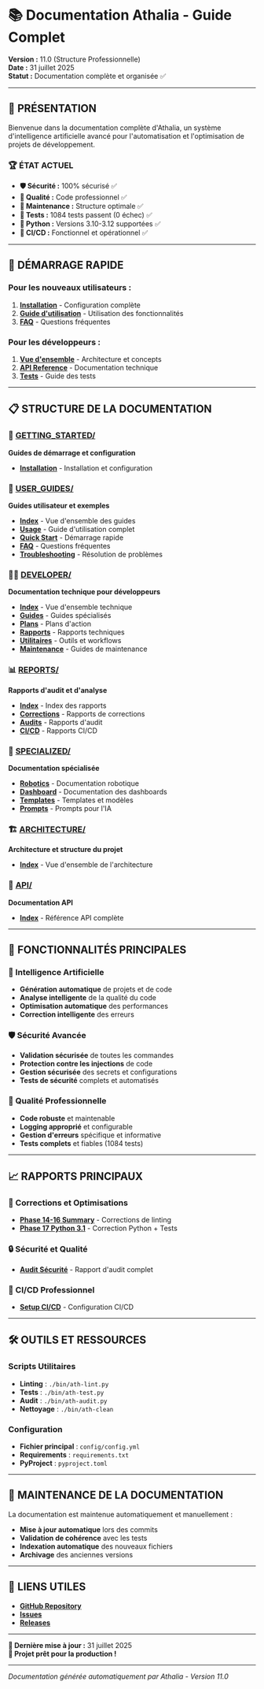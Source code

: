 # 📚 Documentation Athalia - Guide Complet

**Version :** 11.0 (Structure Professionnelle)  
**Date :** 31 juillet 2025  
**Statut :** Documentation complète et organisée ✅  

---

## 🎯 **PRÉSENTATION**

Bienvenue dans la documentation complète d'Athalia, un système d'intelligence artificielle avancé pour l'automatisation et l'optimisation de projets de développement.

### **🏆 ÉTAT ACTUEL**
- **🛡️ Sécurité :** 100% sécurisé ✅
- **🎯 Qualité :** Code professionnel ✅
- **🧹 Maintenance :** Structure optimale ✅
- **🧪 Tests :** 1084 tests passent (0 échec) ✅
- **🐍 Python :** Versions 3.10-3.12 supportées ✅
- **🔄 CI/CD :** Fonctionnel et opérationnel ✅

---

## 🚀 **DÉMARRAGE RAPIDE**

### **Pour les nouveaux utilisateurs :**
1. **[Installation](GETTING_STARTED/INSTALLATION.md)** - Configuration complète
2. **[Guide d'utilisation](USER_GUIDES/USAGE.md)** - Utilisation des fonctionnalités
3. **[FAQ](USER_GUIDES/FAQ.md)** - Questions fréquentes

### **Pour les développeurs :**
1. **[Vue d'ensemble](DEVELOPER/INDEX.md)** - Architecture et concepts
2. **[API Reference](API/INDEX.md)** - Documentation technique
3. **[Tests](DEVELOPER/GUIDES/TESTING.md)** - Guide des tests

---

## 📋 **STRUCTURE DE LA DOCUMENTATION**

### **🚀 [GETTING_STARTED/](GETTING_STARTED/)**
**Guides de démarrage et configuration**
- **[Installation](GETTING_STARTED/INSTALLATION.md)** - Installation et configuration

### **👥 [USER_GUIDES/](USER_GUIDES/)**
**Guides utilisateur et exemples**
- **[Index](USER_GUIDES/INDEX.md)** - Vue d'ensemble des guides
- **[Usage](USER_GUIDES/USAGE.md)** - Guide d'utilisation complet
- **[Quick Start](USER_GUIDES/QUICK_START.md)** - Démarrage rapide
- **[FAQ](USER_GUIDES/FAQ.md)** - Questions fréquentes
- **[Troubleshooting](USER_GUIDES/TROUBLESHOOTING.md)** - Résolution de problèmes

### **👨‍💻 [DEVELOPER/](DEVELOPER/)**
**Documentation technique pour développeurs**
- **[Index](DEVELOPER/INDEX.md)** - Vue d'ensemble technique
- **[Guides](DEVELOPER/GUIDES/)** - Guides spécialisés
- **[Plans](DEVELOPER/PLANS/)** - Plans d'action
- **[Rapports](DEVELOPER/REPORTS/)** - Rapports techniques
- **[Utilitaires](DEVELOPER/UTILITIES/)** - Outils et workflows
- **[Maintenance](DEVELOPER/MAINTENANCE/)** - Guides de maintenance

### **📊 [REPORTS/](REPORTS/)**
**Rapports d'audit et d'analyse**
- **[Index](REPORTS/INDEX.md)** - Index des rapports
- **[Corrections](REPORTS/CORRECTIONS/)** - Rapports de corrections
- **[Audits](REPORTS/AUDITS/)** - Rapports d'audit
- **[CI/CD](REPORTS/CI_CD/)** - Rapports CI/CD

### **🔧 [SPECIALIZED/](SPECIALIZED/)**
**Documentation spécialisée**
- **[Robotics](SPECIALIZED/robotics/)** - Documentation robotique
- **[Dashboard](SPECIALIZED/DASHBOARD/)** - Documentation des dashboards
- **[Templates](SPECIALIZED/TEMPLATES/)** - Templates et modèles
- **[Prompts](SPECIALIZED/prompts/)** - Prompts pour l'IA

### **🏗️ [ARCHITECTURE/](ARCHITECTURE/)**
**Architecture et structure du projet**
- **[Index](ARCHITECTURE/INDEX.md)** - Vue d'ensemble de l'architecture

### **🔌 [API/](API/)**
**Documentation API**
- **[Index](API/INDEX.md)** - Référence API complète

---

## 🎯 **FONCTIONNALITÉS PRINCIPALES**

### **🤖 Intelligence Artificielle**
- **Génération automatique** de projets et de code
- **Analyse intelligente** de la qualité du code
- **Optimisation automatique** des performances
- **Correction intelligente** des erreurs

### **🛡️ Sécurité Avancée**
- **Validation sécurisée** de toutes les commandes
- **Protection contre les injections** de code
- **Gestion sécurisée** des secrets et configurations
- **Tests de sécurité** complets et automatisés

### **🎨 Qualité Professionnelle**
- **Code robuste** et maintenable
- **Logging approprié** et configurable
- **Gestion d'erreurs** spécifique et informative
- **Tests complets** et fiables (1084 tests)

---

## 📈 **RAPPORTS PRINCIPAUX**

### **🔧 Corrections et Optimisations**
- **[Phase 14-16 Summary](REPORTS/CORRECTIONS/PHASE_14_16_SUMMARY.md)** - Corrections de linting
- **[Phase 17 Python 3.1](REPORTS/CORRECTIONS/CORRECTION_PYTHON_3_1_PHASE17_20250731.md)** - Correction Python + Tests

### **🔒 Sécurité et Qualité**
- **[Audit Sécurité](REPORTS/AUDITS/AUDIT_SECURITY_QUALITY_REPORT.md)** - Rapport d'audit complet

### **🔄 CI/CD Professionnel**
- **[Setup CI/CD](REPORTS/CI_CD/CI_CD_PROFESSIONAL_SETUP_COMPLETE.md)** - Configuration CI/CD

---

## 🛠️ **OUTILS ET RESSOURCES**

### **Scripts Utilitaires**
- **Linting** : `./bin/ath-lint.py`
- **Tests** : `./bin/ath-test.py`
- **Audit** : `./bin/ath-audit.py`
- **Nettoyage** : `./bin/ath-clean`

### **Configuration**
- **Fichier principal** : `config/config.yml`
- **Requirements** : `requirements.txt`
- **PyProject** : `pyproject.toml`

---

## 📝 **MAINTENANCE DE LA DOCUMENTATION**

La documentation est maintenue automatiquement et manuellement :
- **Mise à jour automatique** lors des commits
- **Validation de cohérence** avec les tests
- **Indexation automatique** des nouveaux fichiers
- **Archivage** des anciennes versions

---

## 🔗 **LIENS UTILES**

- **[GitHub Repository](https://github.com/arkalia-luna-system/ia-pipeline)**
- **[Issues](https://github.com/arkalia-luna-system/ia-pipeline/issues)**
- **[Releases](https://github.com/arkalia-luna-system/ia-pipeline/releases)**

---

**📅 Dernière mise à jour :** 31 juillet 2025  
**🎉 Projet prêt pour la production !**

---

*Documentation générée automatiquement par Athalia - Version 11.0*
